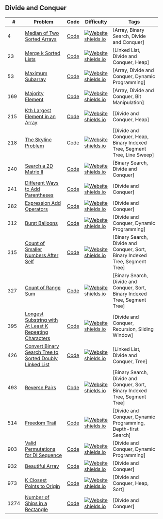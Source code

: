 ## Divide and Conquer
|# | Problem | Code | Difficulty | Tags
|--|--|--|--|--|
| 4 | [Median of Two Sorted Arrays](https:///leetCode.com/problems/median-of-two-sorted-arrays) | [Code](https://github.com/SunilGudivada/Data-Structures-and-Algorithms/blob/master/src/com/platform/leetCode/problems/_4_MedianofTwoSortedArrays.java)| [![Website shields.io](https://img.shields.io/badge/Hard-critical.svg)](https://sunilgudivada.github.io/Data-Structures-and-Algorithms/) | [Array, Binary Search, Divide and Conquer] | 
| 23 | [Merge k Sorted Lists](https:///leetCode.com/problems/merge-k-sorted-lists) | [Code](https://github.com/SunilGudivada/Data-Structures-and-Algorithms/blob/master/src/com/platform/leetCode/problems/_23_MergekSortedLists.java)| [![Website shields.io](https://img.shields.io/badge/Hard-critical.svg)](https://sunilgudivada.github.io/Data-Structures-and-Algorithms/) | [Linked List, Divide and Conquer, Heap] | 
| 53 | [Maximum Subarray](https:///leetCode.com/problems/maximum-subarray) | [Code](https://github.com/SunilGudivada/Data-Structures-and-Algorithms/blob/master/src/com/platform/leetCode/problems/_53_MaximumSubarray.java)| [![Website shields.io](https://img.shields.io/badge/Easy-success.svg)](https://sunilgudivada.github.io/Data-Structures-and-Algorithms/) | [Array, Divide and Conquer, Dynamic Programming] | 
| 169 | [Majority Element](https:///leetCode.com/problems/majority-element) | [Code](https://github.com/SunilGudivada/Data-Structures-and-Algorithms/blob/master/src/com/platform/leetCode/problems/_169_MajorityElement.java)| [![Website shields.io](https://img.shields.io/badge/Easy-success.svg)](https://sunilgudivada.github.io/Data-Structures-and-Algorithms/) | [Array, Divide and Conquer, Bit Manipulation] | 
| 215 | [Kth Largest Element in an Array](https:///leetCode.com/problems/kth-largest-element-in-an-array) | [Code](https://github.com/SunilGudivada/Data-Structures-and-Algorithms/blob/master/src/com/platform/leetCode/problems/_215_KthLargestElementinanArray.java)| [![Website shields.io](https://img.shields.io/badge/Medium-yellow.svg)](https://sunilgudivada.github.io/Data-Structures-and-Algorithms/) | [Divide and Conquer, Heap] | 
| 218 | [The Skyline Problem](https:///leetCode.com/problems/the-skyline-problem) | [Code](https://github.com/SunilGudivada/Data-Structures-and-Algorithms/blob/master/src/com/platform/leetCode/problems/_218_TheSkylineProblem.java)| [![Website shields.io](https://img.shields.io/badge/Hard-critical.svg)](https://sunilgudivada.github.io/Data-Structures-and-Algorithms/) | [Divide and Conquer, Heap, Binary Indexed Tree, Segment Tree, Line Sweep] | 
| 240 | [Search a 2D Matrix II](https:///leetCode.com/problems/search-a-2d-matrix-ii) | [Code](https://github.com/SunilGudivada/Data-Structures-and-Algorithms/blob/master/src/com/platform/leetCode/problems/_240_Searcha2DMatrixII.java)| [![Website shields.io](https://img.shields.io/badge/Medium-yellow.svg)](https://sunilgudivada.github.io/Data-Structures-and-Algorithms/) | [Binary Search, Divide and Conquer] | 
| 241 | [Different Ways to Add Parentheses](https:///leetCode.com/problems/different-ways-to-add-parentheses) | [Code](https://github.com/SunilGudivada/Data-Structures-and-Algorithms/blob/master/src/com/platform/leetCode/problems/_241_DifferentWaystoAddParentheses.java)| [![Website shields.io](https://img.shields.io/badge/Medium-yellow.svg)](https://sunilgudivada.github.io/Data-Structures-and-Algorithms/) | [Divide and Conquer] | 
| 282 | [Expression Add Operators](https:///leetCode.com/problems/expression-add-operators) | [Code](https://github.com/SunilGudivada/Data-Structures-and-Algorithms/blob/master/src/com/platform/leetCode/problems/_282_ExpressionAddOperators.java)| [![Website shields.io](https://img.shields.io/badge/Hard-critical.svg)](https://sunilgudivada.github.io/Data-Structures-and-Algorithms/) | [Divide and Conquer] | 
| 312 | [Burst Balloons](https:///leetCode.com/problems/burst-balloons) | [Code](https://github.com/SunilGudivada/Data-Structures-and-Algorithms/blob/master/src/com/platform/leetCode/problems/_312_BurstBalloons.java)| [![Website shields.io](https://img.shields.io/badge/Hard-critical.svg)](https://sunilgudivada.github.io/Data-Structures-and-Algorithms/) | [Divide and Conquer, Dynamic Programming] | 
| 315 | [Count of Smaller Numbers After Self](https:///leetCode.com/problems/count-of-smaller-numbers-after-self) | [Code](https://github.com/SunilGudivada/Data-Structures-and-Algorithms/blob/master/src/com/platform/leetCode/problems/_315_CountofSmallerNumbersAfterSelf.java)| [![Website shields.io](https://img.shields.io/badge/Hard-critical.svg)](https://sunilgudivada.github.io/Data-Structures-and-Algorithms/) | [Binary Search, Divide and Conquer, Sort, Binary Indexed Tree, Segment Tree] | 
| 327 | [Count of Range Sum](https:///leetCode.com/problems/count-of-range-sum) | [Code](https://github.com/SunilGudivada/Data-Structures-and-Algorithms/blob/master/src/com/platform/leetCode/problems/_327_CountofRangeSum.java)| [![Website shields.io](https://img.shields.io/badge/Hard-critical.svg)](https://sunilgudivada.github.io/Data-Structures-and-Algorithms/) | [Binary Search, Divide and Conquer, Sort, Binary Indexed Tree, Segment Tree] | 
| 395 | [Longest Substring with At Least K Repeating Characters](https:///leetCode.com/problems/longest-substring-with-at-least-k-repeating-characters) | [Code](https://github.com/SunilGudivada/Data-Structures-and-Algorithms/blob/master/src/com/platform/leetCode/problems/_395_LongestSubstringwithAtLeastKRepeatingCharacters.java)| [![Website shields.io](https://img.shields.io/badge/Medium-yellow.svg)](https://sunilgudivada.github.io/Data-Structures-and-Algorithms/) | [Divide and Conquer, Recursion, Sliding Window] | 
| 426 | [Convert Binary Search Tree to Sorted Doubly Linked List](https:///leetCode.com/problems/convert-binary-search-tree-to-sorted-doubly-linked-list) | [Code](https://github.com/SunilGudivada/Data-Structures-and-Algorithms/blob/master/src/com/platform/leetCode/problems/_426_ConvertBinarySearchTreetoSortedDoublyLinkedList.java)| [![Website shields.io](https://img.shields.io/badge/Medium-yellow.svg)](https://sunilgudivada.github.io/Data-Structures-and-Algorithms/) | [Linked List, Divide and Conquer, Tree] | 
| 493 | [Reverse Pairs](https:///leetCode.com/problems/reverse-pairs) | [Code](https://github.com/SunilGudivada/Data-Structures-and-Algorithms/blob/master/src/com/platform/leetCode/problems/_493_ReversePairs.java)| [![Website shields.io](https://img.shields.io/badge/Hard-critical.svg)](https://sunilgudivada.github.io/Data-Structures-and-Algorithms/) | [Binary Search, Divide and Conquer, Sort, Binary Indexed Tree, Segment Tree] | 
| 514 | [Freedom Trail](https:///leetCode.com/problems/freedom-trail) | [Code](https://github.com/SunilGudivada/Data-Structures-and-Algorithms/blob/master/src/com/platform/leetCode/problems/_514_FreedomTrail.java)| [![Website shields.io](https://img.shields.io/badge/Hard-critical.svg)](https://sunilgudivada.github.io/Data-Structures-and-Algorithms/) | [Divide and Conquer, Dynamic Programming, Depth-first Search] | 
| 903 | [Valid Permutations for DI Sequence](https:///leetCode.com/problems/valid-permutations-for-di-sequence) | [Code](https://github.com/SunilGudivada/Data-Structures-and-Algorithms/blob/master/src/com/platform/leetCode/problems/_903_ValidPermutationsforDISequence.java)| [![Website shields.io](https://img.shields.io/badge/Hard-critical.svg)](https://sunilgudivada.github.io/Data-Structures-and-Algorithms/) | [Divide and Conquer, Dynamic Programming] | 
| 932 | [Beautiful Array](https:///leetCode.com/problems/beautiful-array) | [Code](https://github.com/SunilGudivada/Data-Structures-and-Algorithms/blob/master/src/com/platform/leetCode/problems/_932_BeautifulArray.java)| [![Website shields.io](https://img.shields.io/badge/Medium-yellow.svg)](https://sunilgudivada.github.io/Data-Structures-and-Algorithms/) | [Divide and Conquer] | 
| 973 | [K Closest Points to Origin](https:///leetCode.com/problems/k-closest-points-to-origin) | [Code](https://github.com/SunilGudivada/Data-Structures-and-Algorithms/blob/master/src/com/platform/leetCode/problems/_973_KClosestPointstoOrigin.java)| [![Website shields.io](https://img.shields.io/badge/Medium-yellow.svg)](https://sunilgudivada.github.io/Data-Structures-and-Algorithms/) | [Divide and Conquer, Heap, Sort] | 
| 1274 | [Number of Ships in a Rectangle](https:///leetCode.com/problems/number-of-ships-in-a-rectangle) | [Code](https://github.com/SunilGudivada/Data-Structures-and-Algorithms/blob/master/src/com/platform/leetCode/problems/_1274_NumberofShipsinaRectangle.java)| [![Website shields.io](https://img.shields.io/badge/Hard-critical.svg)](https://sunilgudivada.github.io/Data-Structures-and-Algorithms/) | [Divide and Conquer] | 
